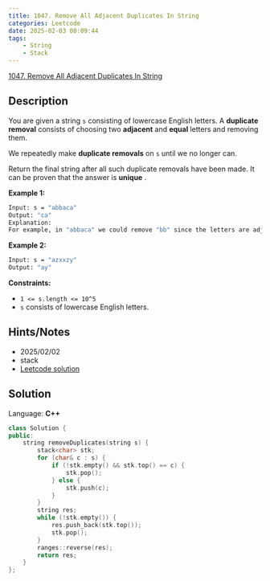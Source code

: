 ```yaml
---
title: 1047. Remove All Adjacent Duplicates In String
categories: Leetcode
date: 2025-02-03 00:09:44
tags:
    - String
    - Stack
---
```


[1047. Remove All Adjacent Duplicates In String](https://leetcode.com/problems/remove-all-adjacent-duplicates-in-string/description/?envType=company&envId=facebook&favoriteSlug=facebook-three-months)

## Description

You are given a string `s` consisting of lowercase English letters. A **duplicate removal**  consists of choosing two **adjacent**  and **equal**  letters and removing them.

We repeatedly make **duplicate removals**  on `s` until we no longer can.

Return the final string after all such duplicate removals have been made. It can be proven that the answer is **unique** .

**Example 1:**

```bash
Input: s = "abbaca"
Output: "ca"
Explanation:
For example, in "abbaca" we could remove "bb" since the letters are adjacent and equal, and this is the only possible move.  The result of this move is that the string is "aaca", of which only "aa" is possible, so the final string is "ca".
```

**Example 2:**

```bash
Input: s = "azxxzy"
Output: "ay"
```

**Constraints:**

- `1 <= s.length <= 10^5`
- `s` consists of lowercase English letters.

## Hints/Notes

- 2025/02/02
- stack
- [Leetcode solution](https://leetcode.com/problems/remove-all-adjacent-duplicates-in-string/editorial/?envType=company&envId=facebook&favoriteSlug=facebook-three-months)

## Solution

Language: **C++**

```C++
class Solution {
public:
    string removeDuplicates(string s) {
        stack<char> stk;
        for (char& c : s) {
            if (!stk.empty() && stk.top() == c) {
                stk.pop();
            } else {
                stk.push(c);
            }
        }
        string res;
        while (!stk.empty()) {
            res.push_back(stk.top());
            stk.pop();
        }
        ranges::reverse(res);
        return res;
    }
};
```
